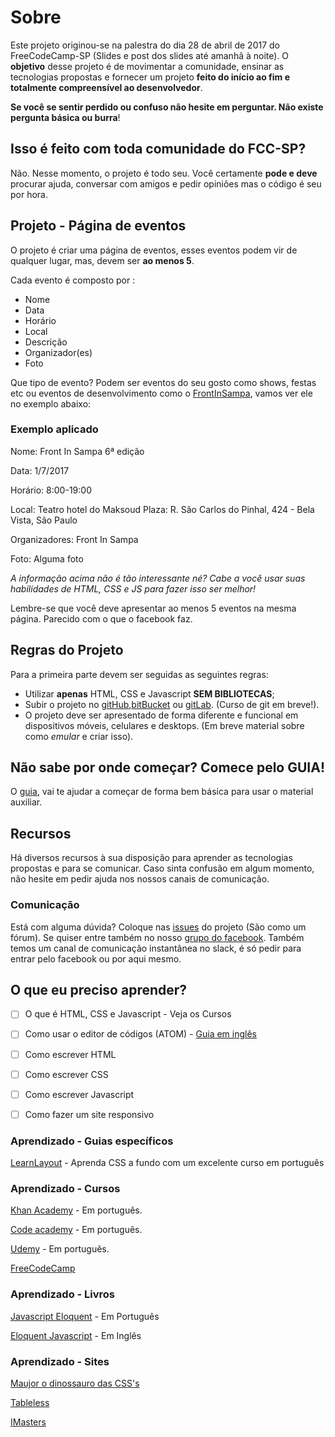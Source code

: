 # Sobre

Este projeto originou-se na palestra do dia 28 de abril de 2017 do FreeCodeCamp-SP (Slides e post dos slides até amanhã à noite).
O **objetivo** desse projeto é de movimentar a comunidade, ensinar as tecnologias propostas e fornecer um projeto **feito do início ao fim e totalmente compreensível ao desenvolvedor**.

**Se você se sentir perdido ou confuso não hesite em perguntar. Não existe pergunta básica ou burra**!
## Isso é feito com toda comunidade do FCC-SP?

Não. Nesse momento, o projeto é todo seu. Você certamente **pode e deve** procurar ajuda, conversar com amigos e pedir opiniões mas o código é seu por hora.

## Projeto - Página de eventos

O projeto é criar uma página de eventos, esses eventos podem vir de qualquer lugar, mas, devem ser **ao menos 5**.

Cada evento é composto por :
* Nome
* Data
* Horário
* Local
* Descrição
* Organizador(es)
* Foto

Que tipo de evento? Podem ser eventos do seu gosto como shows, festas etc ou eventos de desenvolvimento como o [FrontInSampa](http://www.frontinsampa.com.br/), vamos ver ele no exemplo abaixo:

### Exemplo aplicado

Nome: Front In Sampa 6ª edição

Data: 1/7/2017

Horário: 8:00-19:00

Local: Teatro hotel do Maksoud Plaza: R. São Carlos do Pinhal, 424 - Bela Vista, São Paulo

Organizadores:  Front In Sampa

Foto: Alguma foto

*A informação acima não é tão interessante né? Cabe a você usar suas habilidades de HTML, CSS e JS para fazer isso ser melhor!*

Lembre-se que você deve apresentar ao menos 5 eventos na mesma página. Parecido com o que o facebook faz.

## Regras do Projeto

Para a primeira parte devem ser seguidas as seguintes regras:

* Utilizar **apenas** HTML, CSS e Javascript **SEM BIBLIOTECAS**;
* Subir o projeto no [gitHub](https://github.com/),[bitBucket](https://bitbucket.org/) ou [gitLab](https://gitlab.com). (Curso de git em breve!).
* O projeto deve ser apresentado de forma diferente e funcional em dispositivos móveis, celulares e desktops. (Em breve material sobre como *emular* e criar isso).

## Não sabe por onde começar? Comece pelo GUIA!

O [guia](/guia.md), vai te ajudar a começar de forma bem básica para usar o material auxiliar.


## Recursos

Há diversos recursos à sua disposição para aprender as tecnologias propostas e para se comunicar. Caso sinta confusão em algum momento, não hesite em pedir ajuda nos nossos canais de comunicação.

### Comunicação

Está com alguma dúvida? Coloque nas [issues](https://github.com/FreeCodeCampSp/projeto1_2017/issues) do projeto (São como um fórum).
Se quiser entre também no nosso [grupo  do facebook](https://www.facebook.com/groups/free.code.camp.sao.paulo/).
Também temos um canal de comunicação instantânea no slack, é só pedir para entrar pelo facebook ou por aqui mesmo.

## O que eu preciso aprender?

- [ ] O que é HTML, CSS e Javascript - Veja os Cursos

- [ ] Como usar o editor de códigos (ATOM) - [Guia em inglês](http://flight-manual.atom.io/)

- [ ] Como escrever HTML

- [ ] Como escrever CSS

- [ ] Como escrever Javascript

- [ ] Como fazer um site responsivo

### Aprendizado - Guias específicos

[LearnLayout](http://pt-br.learnlayout.com/) - Aprenda CSS a fundo com um excelente curso em português

### Aprendizado - Cursos

[Khan Academy](https://pt.khanacademy.org/computing/computer-programming/html-css) - Em português.

[Code academy](https://www.codecademy.com/pt/learn) - Em português.

[Udemy](https://www.udemy.com/courses/) - Em português.

[FreeCodeCamp](https://www.freecodecamp.com/)
### Aprendizado - Livros

[Javascript Eloquent](https://github.com/braziljs/eloquente-javascript) - Em Português

[Eloquent Javascript](http://eloquentjavascript.net/) - Em Inglês

### Aprendizado - Sites

[Maujor o dinossauro das CSS's](http://www.maujor.com/)

[Tableless](https://tableless.com.br/)

[IMasters](https://imasters.com.br/)

